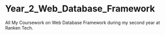 # Year_2_Web_Database_Framework
 All My Coursework on Web Database Framework during my second year at Ranken Tech.

